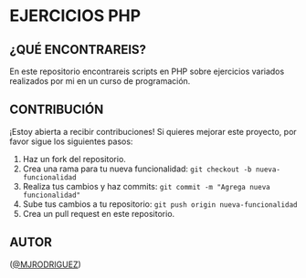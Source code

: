 # EJERCICIOS PHP

## ¿QUÉ ENCONTRAREIS?
En este repositorio encontrareis scripts en PHP sobre ejercicios variados realizados por mi en un curso de programación.

## CONTRIBUCIÓN
¡Estoy abierta a recibir contribuciones! Si quieres mejorar este proyecto, por favor sigue los siguientes pasos:
1. Haz un fork del repositorio.
2. Crea una rama para tu nueva funcionalidad: `git checkout -b nueva-funcionalidad`
3. Realiza tus cambios y haz commits: `git commit -m "Agrega nueva funcionalidad"`
4. Sube tus cambios a tu repositorio: `git push origin nueva-funcionalidad`
5. Crea un pull request en este repositorio.

## AUTOR
([@MJRODRIGUEZ](https://github.com/mjrodriu))

